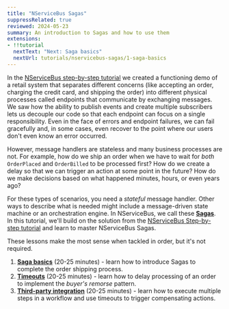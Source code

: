 ```yaml
---
title: "NServiceBus Sagas"
suppressRelated: true
reviewed: 2024-05-23
summary: An introduction to Sagas and how to use them
extensions:
- !!tutorial
  nextText: "Next: Saga basics"
  nextUrl: tutorials/nservicebus-sagas/1-saga-basics
---
```


In the [NServiceBus step-by-step tutorial](/tutorials/nservicebus-step-by-step/) we created a functioning demo of a retail system that separates different concerns (like accepting an order, charging the credit card, and shipping the order) into different physical processes called endpoints that communicate by exchanging messages. 
We saw how the ability to publish events and create multiple subscribers lets us decouple our code so that each endpoint can focus on a single responsibility. 
Even in the face of errors and endpoint failures, we can fail gracefully and, in some cases, even recover to the point where our users don't even know an error occurred.

However, message handlers are stateless and many business processes are not. For example, how do we ship an order when we have to wait for *both* `OrderPlaced` and `OrderBilled` to be processed first? 
How do we create a delay so that we can trigger an action at some point in the future? How do we make decisions based on what happened minutes, hours, or even years ago?

For these types of scenarios, you need a *stateful* message handler. Other ways to describe what is needed might include a message-driven state machine or an orchestration engine. 
In NServiceBus, we call these [**Sagas**](/nservicebus/sagas/). In this tutorial, we'll build on the solution from the [NServiceBus Step-by-step tutorial](/tutorials/nservicebus-step-by-step/) and learn to master NServiceBus Sagas.

These lessons make the most sense when tackled in order, but it's not required.

1. [**Saga basics**](1-saga-basics/) (20-25 minutes) - learn how to introduce Sagas to complete the order shipping process.
1. [**Timeouts**](2-timeouts/) (20-25 minutes) - learn how to delay processing of an order to implement the *buyer's remorse* pattern.
1. [**Third-party integration**](3-integration/) (20-25 minutes) - learn how to execute multiple steps in a workflow and use timeouts to trigger compensating actions.

